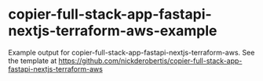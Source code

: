 # copier-full-stack-app-fastapi-nextjs-terraform-aws-example

Example output for copier-full-stack-app-fastapi-nextjs-terraform-aws. See the template at https://github.com/nickderobertis/copier-full-stack-app-fastapi-nextjs-terraform-aws